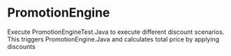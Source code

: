 # PromotionEngine



Execute PromotionEngineTest.Java to execute different  discount scenarios.
This triggers PromotionEngine.Java and calculates total price by applying discounts
